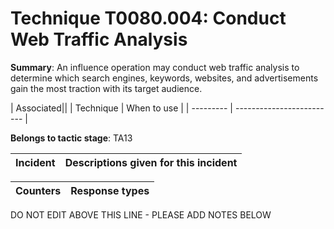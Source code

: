 # Technique T0080.004: Conduct Web Traffic Analysis

**Summary**: An influence operation may conduct web traffic analysis to determine which search engines, keywords, websites, and advertisements gain the most traction with its target audience.


| Associated||
| Technique | When to use |
| --------- | ------------------------- |


**Belongs to tactic stage**: TA13


| Incident | Descriptions given for this incident |
| -------- | -------------------- |



| Counters | Response types |
| -------- | -------------- |


DO NOT EDIT ABOVE THIS LINE - PLEASE ADD NOTES BELOW